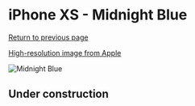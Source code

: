 # iPhone XS - Midnight Blue

[Return to previous page](/iphone_x)

[High-resolution image from Apple](https://store.storeimages.cdn-apple.com/8756/as-images.apple.com/is/MRWN2?wid=4500&hei=4500&fmt=png)

<div style="width: 500px"><img src="/almost_uncompressed/MRWN2.webp" alt="Midnight Blue"></div>

## Under construction
